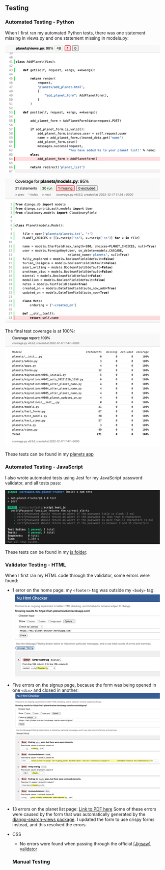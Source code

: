 ## Testing 

### Automated Testing - Python
When I first ran my automated Python tests, there was one statement missing in views.py and one statement missing in models.py:

![98% coverage in views.py](static/readme/coverage-views-1.png)

![95% coverage in models.py](static/readme/coverage-models-1.png)

The final test coverage is at 100%:
![100% coverage in all tests](static/readme/coverage-final.png)


These tests can be found in my [planets app](https://github.com/StephHjar/me1-planet-tracker/tree/main/planets)

### Automated Testing - JavaScript
I also wrote automated tests using Jest for my JavaScript password validator, and all tests pass:

![All Jest tests passing in terminal](static/readme/jest-tests.png)

These tests can be found in my [js folder](https://github.com/StephHjar/me1-planet-tracker/tree/main/static/js/tests).

### Validator Testing - HTML
When I first ran my HTML code through the validator, some errors were found:

- 1 error on the home page: my ```<footer>``` tag was outside my ```<body>``` tag:
![HTML validator error - home page](static/readme/html-validator-error.png)

- Five errors on the signup page, because the form was being opened in one ```<div>``` and closed in another:
![HTML validator error - signup page](static/readme/html-validator-error2.png)

- 13 errors on the planet list page:
[Link to PDF here](static/readme/html-validator-error3.pdf)
Some of these errors were caused by the form that was automatically generated by the [django-search-views package](https://pypi.org/project/django-search-views/). I updated the form to use crispy forms instead, and this resolved the errors.

- CSS
  - No errors were found when passing through the official [(Jigsaw) validator](https://jigsaw.w3.org/css-validator/validator?uri=https%3A%2F%2Fvalidator.w3.org%2Fnu%2F%3Fdoc%3Dhttps%253A%252F%252Fcode-institute-org.github.io%252Flove-running-2.0%252Findex.html&profile=css3svg&usermedium=all&warning=1&vextwarning=&lang=en#css)

  ### Manual Testing
